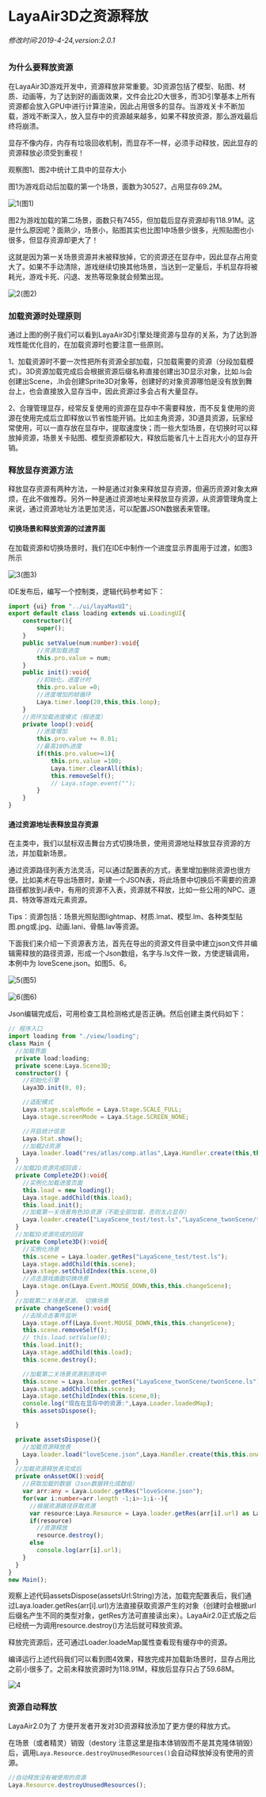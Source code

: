 # LayaAir3D之资源释放

###### 修改时间:2019-4-24,version:2.0.1

### 为什么要释放资源

在LayaAir3D游戏开发中，资源释放非常重要。3D资源包括了模型、贴图、材质、动画等，为了达到好的画面效果，文件会比2D大很多，而3D引擎基本上所有资源都会放入GPU中进行计算渲染，因此占用很多的显存。当游戏关卡不断加载，游戏不断深入，放入显存中的资源越来越多，如果不释放资源，那么游戏最后终将崩溃。

显存不像内存，内存有垃圾回收机制，而显存不一样，必须手动释放，因此显存的资源释放必须受到重视！

观察图1、图2中统计工具中的显存大小

图1为游戏启动后加载的第一个场景，面数为30527，占用显存69.2M。

![1](img/1.png)(图1)</br>

图2为游戏加载的第二场景，面数只有7455，但加载后显存资源却有118.91M。这是什么原因呢？面熟少，场景小，贴图其实也比图1中场景少很多，光照贴图也小很多，但显存资源却更大了！

这就是因为第一关场景资源并未被释放掉，它的资源还在显存中，因此显存占用变大了。如果不手动清除，游戏继续切换其他场景，当达到一定量后，手机显存将被耗光，游戏卡死、闪退、发热等现象就会频繁出现。

![2](img/2.png)(图2)</br>



### 加载资源时处理原则

通过上图的例子我们可以看到LayaAir3D引擎处理资源与显存的关系，为了达到游戏性能优化目的，在加载资源时也要注意一些原则。

1、加载资源时不要一次性把所有资源全部加载，只加载需要的资源（分段加载模式）。3D资源加载完成后会根据资源后缀名称直接创建出3D显示对象，比如.ls会创建出Scene，.lh会创建Sprite3D对象等，创建好的对象资源哪怕是没有放到舞台上，也会直接放入显存当中，因此资源过多会占有大量显存。

2、合理管理显存，经常反复使用的资源在显存中不需要释放，而不反复使用的资源在使用完成后立即释放以节省性能开销。比如主角资源，3D道具资源，玩家经常使用，可以一直存放在显存中，提取速度快；而一些大型场景，在切换时可以释放掉资源，场景关卡贴图、模型资源都较大，释放后能省几十上百兆大小的显存开销。



### 释放显存资源方法

释放显存资源有两种方法，一种是通过对象来释放显存资源，但遍历资源对象太麻烦，在此不做推荐。另外一种是通过资源地址来释放显存资源，从资源管理角度上来说，通过资源地址方法更加灵活，可以配置JSON数据表来管理。

#### 切换场景和释放资源的过渡界面

在加载资源和切换场景时，我们在IDE中制作一个进度显示界面用于过渡，如图3所示

![3](img/3.png)(图3)</br>

IDE发布后，编写一个控制类，逻辑代码参考如下：

```typescript
import {ui} from "../ui/layaMaxUI";
export default class loading extends ui.LoadingUI{
    constructor(){
        super();
    }
    public setValue(num:number):void{
        //资源加载进度
        this.pro.value = num;
    }
    public init():void{
        //初始化，进度计时
        this.pro.value =0;
        //进度增加的帧循环
        Laya.timer.loop(20,this,this.loop);
    }
    //资环加载进度模式（假进度）
    private loop():void{
        //进度增加
        this.pro.value += 0.01;
        //最高100%进度
        if(this.pro.value>=1){
            this.pro.value =100;
            Laya.timer.clearAll(this);
            this.removeSelf();
            // Laya.stage.event("");
        }
    }
}
```



#### 通过资源地址表释放显存资源

在主类中，我们以鼠标双击舞台方式切换场景，使用资源地址释放显存资源的方法，并加载新场景。

通过资源路径列表方法灵活，可以通过配置表的方式，表里增加删除资源也很方便。比如美术在导出场景时，新建一个JSON表，将此场景中切换后不需要的资源路径都放到J表中，有用的资源不入表，资源就不释放，比如一些公用的NPC、道具、特效等游戏元素资源。

Tips：资源包括：场景光照贴图lightmap、材质.lmat、模型.lm、各种类型贴图.png或.jpg、动画.lani、骨骼.lav等资源。

下面我们来介绍一下资源表方法，首先在导出的资源文件目录中建立json文件并编辑需释放的路径资源，形成一个Json数组，名字与.ls文件一致，方使逻辑调用，本例中为 loveScene.json。如图5、6。

![5](img/5.png)(图5)</br>

![6](img/6.png)(图6)</br>

Json编辑完成后，可用检查工具检测格式是否正确。然后创建主类代码如下：

```typescript
// 程序入口
import loading from "./view/loading";
class Main {
  //加载界面
  private load:loading;
  private scene:Laya.Scene3D;
  constructor() {
    //初始化引擎
    Laya3D.init(0, 0);

    //适配模式
    Laya.stage.scaleMode = Laya.Stage.SCALE_FULL;
    Laya.stage.screenMode = Laya.Stage.SCREEN_NONE;

    //开启统计信息
    Laya.Stat.show();
    //加载2d资源
    Laya.loader.load("res/atlas/comp.atlas",Laya.Handler.create(this,this.Complete2D));
  }
  //加载2D资源完成回调；
  private Complete2D():void{
    //实例化加载进度页面
    this.load = new loading();
    Laya.stage.addChild(this.load);
    this.load.init();
    //加载第一关场景角色3D资源（不能全部加载，否则太占显存）
    Laya.loader.create(["LayaScene_test/test.ls","LayaScene_twonScene/twonScene.ls"],Laya.Handler.create(this,this.Complete3D));
  }
  //加载3D资源完成的回调
  private Complete3D():void{
    //实例化场景
    this.scene = Laya.loader.getRes("LayaScene_test/test.ls");
    Laya.stage.addChild(this.scene);
    Laya.stage.setChildIndex(this.scene,0)
    //点击游戏画面切换场景
    Laya.stage.on(Laya.Event.MOUSE_DOWN,this,this.changeScene);
  }
  //加载第二关场景资源， 切换场景
  private changeScene():void{
    //去除点击事件监听
    Laya.stage.off(Laya.Event.MOUSE_DOWN,this,this.changeScene);
    this.scene.removeSelf();
    // this.load.setValue(0);
    this.load.init();
    Laya.stage.addChild(this.load);
    this.scene.destroy();

    //加载第二关场景资源到游戏中
    this.scene = Laya.loader.getRes("LayaScene_twonScene/twonScene.ls");
    Laya.stage.addChild(this.scene);
    Laya.stage.setChildIndex(this.scene,0);
    console.log("现在在显存中的资源:",Laya.Loader.loadedMap);
    this.assetsDispose();                

  }

  private assetsDispose(){
    //加载资源释放表
    Laya.loader.load("loveScene.json",Laya.Handler.create(this,this.onAssetOK)); 
  }
  //加载资源释放表完成后
  private onAssetOK():void{
    //获取加载的数据（Json数据转化成数组）
    var arr:any = Laya.Loader.getRes("loveScene.json");
    for(var i:number=arr.length -1;i>-1;i--){
      //根据资源路径获取资源
      var resource:Laya.Resource = Laya.loader.getRes(arr[i].url) as Laya.Resource;
      if(resource)
        //资源释放
        resource.destroy();
      else
        console.log(arr[i].url);
    }
  }
}
new Main();
```

观察上述代码assetsDispose(assetsUrl:String)方法，加载完配置表后，我们通过Laya.loader.getRes(arr[i].url)方法直接获取资源产生的对象（创建时会根据url后缀名产生不同的类型对象，getRes方法可直接读出来）。LayaAir2.0正式版之后已经统一为调用resource.destroy()方法后就可释放资源。

释放完资源后，还可通过Loader.loadeMap属性查看现有缓存中的资源。

编译运行上述代码我们可以看到图4效果，释放完成并加载新场景时，显存占用比之前小很多了。之前未释放资源时为118.91M，释放后显存只占了59.68M。

![4](img/4.png)

### 资源自动释放

LayaAir2.0为了 方便开发者开发对3D资源释放添加了更方便的释放方式。

在场景（或者精灵）销毁（destory 注意这里是指本体销毁而不是其克隆体销毁）后，调用`Laya.Resource.destroyUnusedResources()`会自动释放掉没有使用的资源。

```typescript
//自动释放没有被使用的资源
Laya.Resource.destroyUnusedResources();
```

